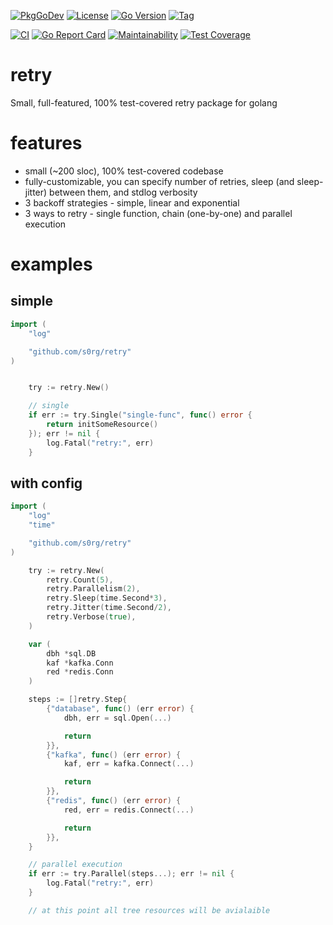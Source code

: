 [![PkgGoDev](https://pkg.go.dev/badge/github.com/s0rg/retry)](https://pkg.go.dev/github.com/s0rg/retry)
[![License](https://img.shields.io/badge/license-MIT%20License-blue.svg)](https://github.com/s0rg/retry/blob/master/LICENSE)
[![Go Version](https://img.shields.io/github/go-mod/go-version/s0rg/retry)](go.mod)
[![Tag](https://img.shields.io/github/v/tag/s0rg/retry?sort=semver)](https://github.com/s0rg/retry/tags)

[![CI](https://github.com/s0rg/retry/workflows/ci/badge.svg)](https://github.com/s0rg/retry/actions?query=workflow%3Aci)
[![Go Report Card](https://goreportcard.com/badge/github.com/s0rg/retry)](https://goreportcard.com/report/github.com/s0rg/retry)
[![Maintainability](https://api.codeclimate.com/v1/badges/d6759af1231bf4f60f70/maintainability)](https://codeclimate.com/github/s0rg/retry/maintainability)
[![Test Coverage](https://api.codeclimate.com/v1/badges/d6759af1231bf4f60f70/test_coverage)](https://codeclimate.com/github/s0rg/retry/test_coverage)

# retry

 Small, full-featured, 100% test-covered retry package for golang

# features

 - small (~200 sloc), 100% test-covered codebase
 - fully-customizable, you can specify number of retries, sleep (and sleep-jitter) between them, and stdlog verbosity
 - 3 backoff strategies - simple, linear and exponential
 - 3 ways to retry - single function, chain (one-by-one) and parallel execution

# examples

## simple
```go
import (
    "log"

    "github.com/s0rg/retry"
)


    try := retry.New()

    // single
    if err := try.Single("single-func", func() error {
        return initSomeResource()
    }); err != nil {
        log.Fatal("retry:", err)
    }
```

## with config
```go
import (
    "log"
    "time"

    "github.com/s0rg/retry"
)

    try := retry.New(
        retry.Count(5),
        retry.Parallelism(2),
        retry.Sleep(time.Second*3),
        retry.Jitter(time.Second/2),
        retry.Verbose(true),
    )

    var (
        dbh *sql.DB
        kaf *kafka.Conn
        red *redis.Conn
    )

    steps := []retry.Step{
        {"database", func() (err error) {
            dbh, err = sql.Open(...)

            return
        }},
        {"kafka", func() (err error) {
            kaf, err = kafka.Connect(...)

            return
        }},
        {"redis", func() (err error) {
            red, err = redis.Connect(...)

            return
        }},
    }

    // parallel execution
    if err := try.Parallel(steps...); err != nil {
        log.Fatal("retry:", err)
    }

    // at this point all tree resources will be avialaible
```
